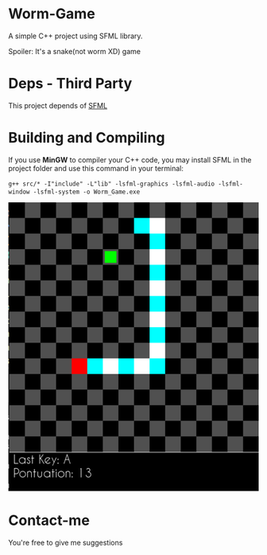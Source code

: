 # Worm-Game
A simple C++ project using SFML library.

Spoiler: It's a snake(not worm XD) game 

# Deps - Third Party
This project depends of [SFML](https://www.sfml-dev.org/index.php)

# Building and Compiling

If you use **MinGW** to compiler your C++ code, you may install SFML in the project folder and use
this command in your terminal: 

```
g++ src/* -I"include" -L"lib" -lsfml-graphics -lsfml-audio -lsfml-window -lsfml-system -o Worm_Game.exe
```

![Luggage carrying worm](assets/screenshot2.png)

# Contact-me
You're free to give me suggestions
